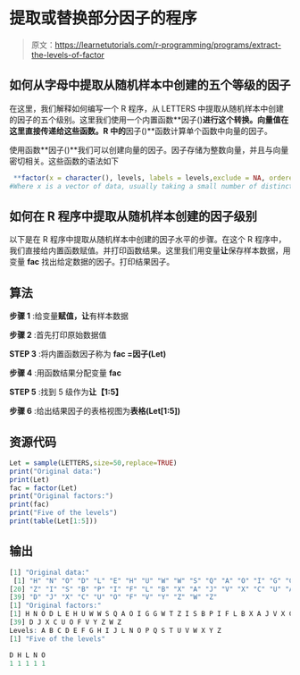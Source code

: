 # 提取或替换部分因子的程序

> 原文：<https://learnetutorials.com/r-programming/programs/extract-the-levels-of-factor>

## 如何从字母中提取从随机样本中创建的五个等级的因子

在这里，我们解释如何编写一个 R 程序，从 LETTERS 中提取从随机样本中创建的因子的五个级别。这里我们使用一个内置函数**因子()**进行这个转换。向量值在这里直接传递给这些函数。R 中的**因子()**函数计算单个函数中向量的因子。

使用函数**因子()**我们可以创建向量的因子。因子存储为整数向量，并且与向量密切相关。这些函数的语法如下

```r
 **factor(x = character(), levels, labels = levels,exclude = NA, ordered = is.ordered(x), nmax = NA)** 
#Where x is a vector of data, usually taking a small number of distinct values 

```

## 如何在 R 程序中提取从随机样本创建的因子级别

以下是在 R 程序中提取从随机样本中创建的因子水平的步骤。在这个 R 程序中，我们直接给内置函数赋值。并打印函数结果。这里我们用变量**让**保存样本数据，用变量 **fac** 找出给定数据的因子。打印结果因子。

## 算法

**步骤 1** :给变量**赋值，让**有样本数据

**步骤 2** :首先打印原始数据值

**STEP 3** :将内置函数因子称为 **fac =因子(Let)**

**步骤 4** :用函数结果分配变量 **fac**

**STEP 5** :找到 5 级作为**让【1:5】**

**步骤 6** :给出结果因子的表格视图为**表格(Let[1:5])**

## 资源代码

```r
Let = sample(LETTERS,size=50,replace=TRUE)
print("Original data:")
print(Let)
fac = factor(Let)
print("Original factors:")
print(fac)
print("Five of the levels")
print(table(Let[1:5]))

```

## 输出

```r
[1] "Original data:"
 [1] "H" "N" "O" "D" "L" "E" "H" "U" "W" "W" "S" "Q" "A" "O" "I" "G" "G" "W" "T"
[20] "Z" "I" "S" "B" "P" "I" "F" "L" "B" "X" "A" "J" "V" "X" "C" "U" "A" "C" "W"
[39] "D" "J" "X" "C" "U" "O" "F" "V" "Y" "Z" "W" "Z"
[1] "Original factors:"
[1] H N O D L E H U W W S Q A O I G G W T Z I S B P I F L B X A J V X C U A C W
[39] D J X C U O F V Y Z W Z
Levels: A B C D E F G H I J L N O P Q S T U V W X Y Z
[1] "Five of the levels"

D H L N O 
1 1 1 1 1 
```